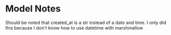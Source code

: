 # Model Notes
Should be noted that created_at is a str instead of a date and time. I only did this because I don't know how to use datetime with marshmallow
